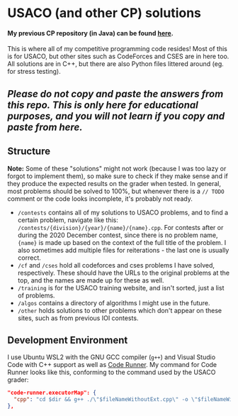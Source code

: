 # USACO (and other CP) solutions
#### My previous CP repository (in Java) can be found [here](https://github.com/megargayu/USACO-Training).
This is where all of my competitive programming code resides! Most of this is for USACO, but other sites such as CodeForces and CSES are in here too. All solutions are in C++, but there are also Python files littered around (eg. for stress testing).

## *Please do not copy and paste the answers from this repo. This is only here for educational purposes, and you will not learn if you copy and paste from here.*

## Structure
**Note:** Some of these "solutions" might not work (because I was too lazy or forgot to implement them), so make sure to check if they make sense and if they produce the expected results on the grader when tested. In general, most problems should be solved to 100%, but whenever there is a `// TODO` comment or the code looks incomplete, it's probably not ready.
- `/contests` contains all of my solutions to USACO problems, and to find a certain problem, navigate like this: `/contests/{division}/{year}/{name}/{name}.cpp`. For contests after or during the 2020 December contest, since there is no problem name, `{name}` is made up based on the context of the full title of the problem. I also sometimes add multiple files for reiterations - the last one is usually correct. 
- `/cf` and `/cses` hold all codeforces and cses problems I have solved, respectively. These should have the URLs to the original problems at the top, and the names are made up for these as well.
- `/training` is for the USACO training website, and isn't sorted, just a list of problems.
- `/algos` contains a directory of algorithms I might use in the future.
- `/other` holds solutions to other problems which don't appear on these sites, such as from previous IOI contests.

## Development Environment
I use Ubuntu WSL2 with the GNU GCC compiler (`g++`) and Visual Studio Code with C++ support as well as [Code Runner](https://marketplace.visualstudio.com/items?itemName=formulahendry.code-runner). My command for Code Runner looks like this, conforming to the command used by the USACO grader:
```json
"code-runner.executorMap": {
  "cpp": "cd $dir && g++ ./\"$fileNameWithoutExt.cpp\" -o \"$fileNameWithoutExt\" -O2 -std=c++17 -lm && ./\"$fileNameWithoutExt\""
},
```
